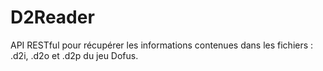 # D2Reader
API RESTful pour récupérer les informations contenues dans les fichiers : .d2i, .d2o et .d2p du jeu Dofus.
